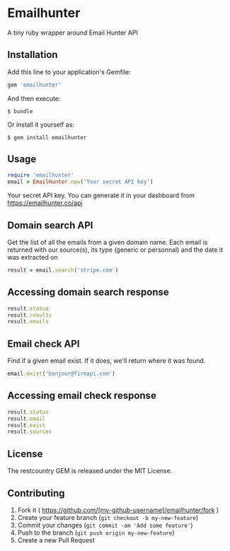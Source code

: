 # Emailhunter

A tiny ruby wrapper around Email Hunter API 

## Installation

Add this line to your application's Gemfile:

```ruby
gem 'emailhunter'
```

And then execute:

    $ bundle

Or install it yourself as:

    $ gem install emailhunter

## Usage

```ruby
require 'emailhunter'
email = EmailHunter.new('Your secret API key')

```
Your secret API key. You can generate it in your dashboard from https://emailhunter.co/api

## Domain search API
Get the list of all the emails from a given domain name. Each email is returned with our source(s), its type (generic or personnal) and the date it was extracted on
```ruby
result = email.search('stripe.com')
```

## Accessing domain search response
```ruby
result.status
result.results
result.emails
```


## Email check API
Find if a given email exist. If it does, we'll return where it was found.
```ruby
email.exist('bonjour@firmapi.com')
```

## Accessing email check response
```ruby
result.status
result.email
result.exist
result.sources
```

## License
The restcountry GEM is released under the MIT License.


## Contributing

1. Fork it ( https://github.com/[my-github-username]/emailhunter/fork )
2. Create your feature branch (`git checkout -b my-new-feature`)
3. Commit your changes (`git commit -am 'Add some feature'`)
4. Push to the branch (`git push origin my-new-feature`)
5. Create a new Pull Request

